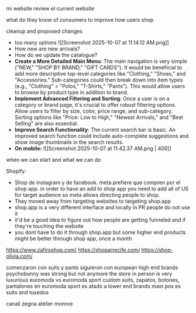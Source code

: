 mi website
review el current website

what do they know of consumers to improve how users shop

cleanup and proposed changes
- too many options ![[Screenshot 2025-10-07 at 11.14.12 AM.png]]
- How new are new arrivals?
- How do we update the catalogue? 
- **Create a More Detailed Main Menu**: The main navigation is very simple ("NEW," "SHOP BY BRAND," "GIFT CARDS"). It would be beneficial to add more descriptive top-level categories like "Clothing," "Shoes," and "Accessories." Sub-categories could then break down into item types (e.g., "Clothing" > "Polos," "T-Shirts," "Pants"). This would allow users to browse by product type in addition to brand.
- **Implement Advanced Filtering and Sorting**: Once a user is on a category or brand page, it's crucial to offer robust filtering options. Allow users to filter by size, color, price range, and sub-category. Sorting options like "Price: Low to High," "Newest Arrivals," and "Best Selling" are also essential.
- **Improve Search Functionality**: The current search bar is basic. An improved search function could include auto-complete suggestions and show image thumbnails in the search results. 
- **On mobile:**  ![[Screenshot 2025-10-07 at 11.42.37 AM.png | 400]]


when we can start and what we can do

Shopify:
- Shop de instagram y de facebook. meta prefiere que compren por el shop app. in order to have an add to shop app you need to add all of US for target audience so meta allows directing people to shop.
- They moved away from targeting websites to targeting shop.app
- shop.app is a very different interface and locally in PR people do not use it
- it'd be a good idea to figure out how people are getting funneled and if they're touching the website
- you dont have to do it through shop.app but some higher end products might be better through shop app, once a month


https://www.zafiroshop.com/
https://shoparrecife.com/
https://shop-olivia.com/

comenzaron con suits y pants
siguieron con european high end brands
psychobunny was strong but not anymore
the store in person is very luxurious
euromoda vs euromoda sport
custom suits, zapatos, botones, pantalones en euromoda
sport es atado a lower end brands
main pos es suits and tuxedos

canali
zegna
atelier monroe